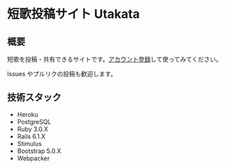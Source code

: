 # 短歌投稿サイト Utakata

## 概要

短歌を投稿・共有できるサイトです。[アカウント登録](https://utakatanka.jp/users/sign_up)して使ってみてください。

Issues やプルリクの投稿も歓迎します。

## 技術スタック

- Heroku
- PostgreSQL
- Ruby 3.0.X
- Rails 6.1.X
- Stimulus
- Bootstrap 5.0.X
- Webpacker
